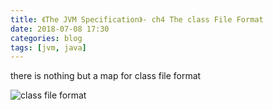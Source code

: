 ```yaml
---
title: 《The JVM Specification》- ch4 The class File Format
date: 2018-07-08 17:30
categories: blog
tags: [jvm, java]
---
```

there is nothing but a map for class file format

![class file format](../assert/in-pose/2018-07-08-jvms8-4-structure.svg)
